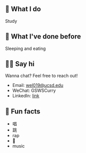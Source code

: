 ---
---

## 🤷 What I do

Study

## 🦕 What I've done before

Sleeping and eating

## 👋🏻 Say hi

Wanna chat? Feel free to reach out!

- Email: wel019@ucsd.edu
- WeChat: GSWSCurry
- LinkedIn: [link](https://www.linkedin.com/in/weiyue-li-40487a1aa)

## 📠 Fun facts

- 唱
- 跳
- rap
- 🏀
- music

